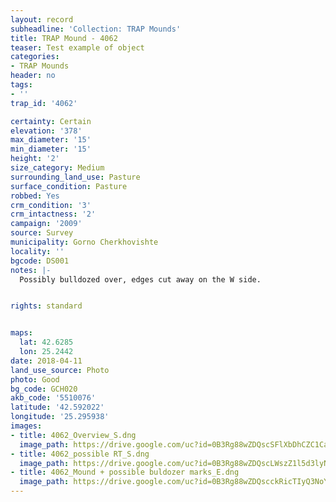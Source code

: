 ```yaml
---
layout: record
subheadline: 'Collection: TRAP Mounds'
title: TRAP Mound - 4062
teaser: Test example of object
categories:
- TRAP Mounds
header: no
tags:
- ''
trap_id: '4062'

certainty: Certain
elevation: '378'
max_diameter: '15'
min_diameter: '15'
height: '2'
size_category: Medium
surrounding_land_use: Pasture
surface_condition: Pasture
robbed: Yes
crm_condition: '3'
crm_intactness: '2'
campaign: '2009'
source: Survey
municipality: Gorno Cherkhovishte
locality: ''
bgcode: DS001
notes: |-
  Possibly bulldozed over, edges cut away on the W side.


rights: standard


maps:
  lat: 42.6285
  lon: 25.2442
date: 2018-04-11
land_use_source: Photo
photo: Good
bg_code: GCH020
akb_code: '5510076'
latitude: '42.592022'
longitude: '25.295938'
images:
- title: 4062_Overview_S.dng
  image_path: https://drive.google.com/uc?id=0B3Rg88wZDQscSFlXbDhCZC1CaTA
- title: 4062_possible RT_S.dng
  image_path: https://drive.google.com/uc?id=0B3Rg88wZDQscLWszZ1l5d3lyN1k
- title: 4062_Mound + possible buldozer marks_E.dng
  image_path: https://drive.google.com/uc?id=0B3Rg88wZDQscckRicTIyQ3NoY2s
---
```

